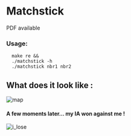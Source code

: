 # Matchstick
PDF available
### Usage:
      make re &&
      ./matchstick -h
      ./matchstick nbr1 nbr2

## What does it look like :
![map](https://user-images.githubusercontent.com/65111947/82341365-a2c14f80-99f0-11ea-92f0-a5efc9468ad7.png)
#### A few moments later... my IA won against me !
![i_lose](https://user-images.githubusercontent.com/65111947/82341195-62fa6800-99f0-11ea-9e9d-f70447380d88.png)
